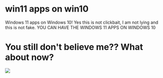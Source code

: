 # win11 apps on win10
 Windows 11 apps on Windows 10!
 Yes this is not clickbait, I am not lying and this is not fake.
 YOU CAN HAVE THE WINDOWS 11 APPS ON WINDOWS 10
 
 # You still don't believe me?? What about now?
 <img src="https://github.com/themoonmeetsthesun/win11-apps-on-win10/blob/main/resources/assets/images/win11clock.png?raw=true">
 